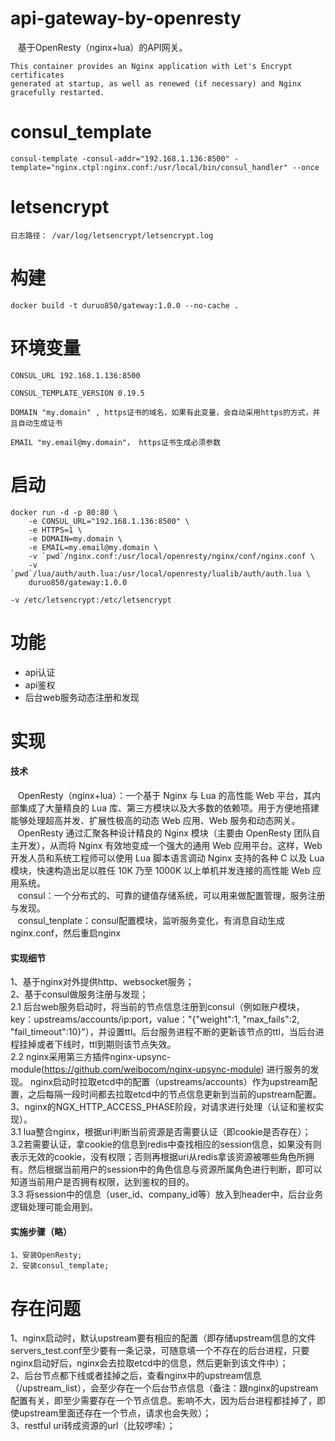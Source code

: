 # api-gateway-by-openresty
    
    基于OpenResty（nginx+lua）的API网关。
 
    This container provides an Nginx application with Let's Encrypt certificates 
    generated at startup, as well as renewed (if necessary) and Nginx gracefully restarted.
    
# consul_template

    consul-template -consul-addr="192.168.1.136:8500" -template="nginx.ctpl:nginx.conf:/usr/local/bin/consul_handler" --once

# letsencrypt

    日志路径： /var/log/letsencrypt/letsencrypt.log
 
# 构建   
    
    docker build -t duruo850/gateway:1.0.0 --no-cache .
    
# 环境变量

    CONSUL_URL 192.168.1.136:8500

    CONSUL_TEMPLATE_VERSION 0.19.5

    DOMAIN "my.domain" , https证书的域名，如果有此变量，会自动采用https的方式，并且自动生成证书
    
    EMAIL "my.email@my.domain"， https证书生成必须参数
    
# 启动
    docker run -d -p 80:80 \
        -e CONSUL_URL="192.168.1.136:8500" \
        -e HTTPS=1 \
        -e DOMAIN=my.domain \
        -e EMAIL=my.email@my.domain \
        -v `pwd`/nginx.conf:/usr/local/openresty/nginx/conf/nginx.conf \
        -v `pwd`/lua/auth/auth.lua:/usr/local/openresty/lualib/auth/auth.lua \
        duruo850/gateway:1.0.0
        
    -v /etc/letsencrypt:/etc/letsencrypt
 
# 功能
* api认证
* api鉴权
* 后台web服务动态注册和发现
# 实现
#### 技术
    OpenResty（nginx+lua）：一个基于 Nginx 与 Lua 的高性能 Web 平台，其内部集成了大量精良的 Lua 库、第三方模块以及大多数的依赖项。用于方便地搭建能够处理超高并发、扩展性极高的动态 Web 应用、Web 服务和动态网关。  
    OpenResty 通过汇聚各种设计精良的 Nginx 模块（主要由 OpenResty 团队自主开发），从而将 Nginx 有效地变成一个强大的通用 Web 应用平台。这样，Web 开发人员和系统工程师可以使用 Lua 脚本语言调动 Nginx 支持的各种 C 以及 Lua 模块，快速构造出足以胜任 10K 乃至 1000K 以上单机并发连接的高性能 Web 应用系统。  
    consul：一个分布式的、可靠的键值存储系统，可以用来做配置管理，服务注册与发现。  
    consul_tenplate：consul配置模块，监听服务变化，有消息自动生成nginx.conf，然后重启nginx
    
#### 实现细节
1、基于nginx对外提供http、websocket服务；  
2、基于consul做服务注册与发现；    
  2.1 后台web服务启动时，将当前的节点信息注册到consul（例如账户模块，key：upstreams/accounts/ip:port，value："{\"weight\":1, \"max_fails\":2, \"fail_timeout\":10}"），并设置ttl。后台服务进程不断的更新该节点的ttl，当后台进程挂掉或者下线时，ttl到期则该节点失效。  
  2.2 nginx采用第三方插件nginx-upsync-module(https://github.com/weibocom/nginx-upsync-module) 进行服务的发现。 nginx启动时拉取etcd中的配置（upstreams/accounts）作为upstream配置，之后每隔一段时间都去拉取etcd中的节点信息更新到当前的upstream配置。  
3、nginx的NGX_HTTP_ACCESS_PHASE阶段，对请求进行处理（认证和鉴权实现）。  
  3.1 lua整合nginx，根据uri判断当前资源是否需要认证（即cookie是否存在）；  
  3.2若需要认证，拿cookie的信息到redis中查找相应的session信息，如果没有则表示无效的cookie，没有权限；否则再根据uri从redis拿该资源被哪些角色所拥有。然后根据当前用户的session中的角色信息与资源所属角色进行判断，即可以知道当前用户是否拥有权限，达到鉴权的目的。  
  3.3 将session中的信息（user_id、company_id等）放入到header中，后台业务逻辑处理可能会用到。    
#### 实施步骤（略）
    1、安装OpenResty;  
    2、安装consul_template; 
# 存在问题
  1、nginx启动时，默认upstream要有相应的配置（即存储upstream信息的文件servers_test.conf至少要有一条记录，可随意填一个不存在的后台进程，只要nginx启动好后，nginx会去拉取etcd中的信息，然后更新到该文件中）；  
  2、后台节点都下线或者挂掉之后，查看nginx中的upstream信息（/upstream_list），会至少存在一个后台节点信息（备注：跟nginx的upstream配置有关，即至少需要存在一个节点信息。影响不大，因为后台进程都挂掉了，即使upstream里面还存在一个节点，请求也会失败）；  
  3、restful uri转成资源的url（比较啰嗦）；  
